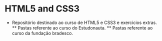# HTML5 and CSS3

* Repositório destinado ao curso de HTML5 e CSS3 e exercicios extras.
** Pastas referente ao curso do Estudonauta.
** Pastas referente ao curso da fundação bradesco.
